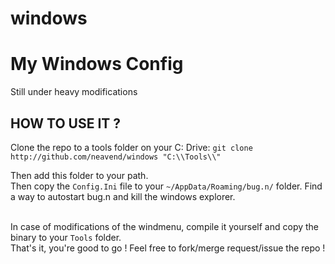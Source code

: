 # windows
# My Windows Config

Still under heavy modifications

## HOW TO USE IT ?

Clone the repo to a tools folder on your C: Drive:
```git clone http://github.com/neavend/windows "C:\\Tools\\"```

Then add this folder to your path.<br>
Then copy the `Config.Ini` file to your `~/AppData/Roaming/bug.n/` folder.
Find a way to autostart bug.n and kill the windows explorer.<br><br>

In case of modifications of the windmenu, compile it yourself and copy the binary to your `Tools` folder.<br>
That's it, you're good to go !
Feel free to fork/merge request/issue the repo !
